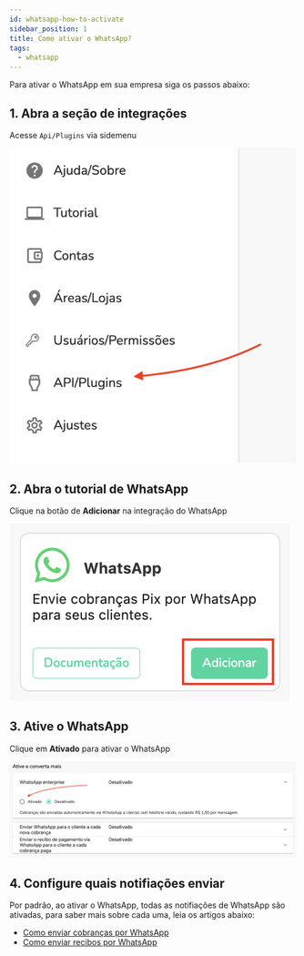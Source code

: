 ```yaml
---
id: whatsapp-how-to-activate
sidebar_position: 1
title: Como ativar o WhatsApp?
tags:
  - whatsapp
---
```


Para ativar o WhatsApp em sua empresa siga os passos abaixo:

## 1. Abra a seção de integrações

Acesse `Api/Plugins` via sidemenu

![Api/Plugins item](./__assets__/whatsapp-how-to-activate-api-plugins.png)

## 2. Abra o tutorial de WhatsApp

Clique na botão de **Adicionar** na integração do WhatsApp

![Integração do WhatsApp](./__assets__/whatsapp-how-to-activate-integration.png)

## 3. Ative o WhatsApp

Clique em **Ativado** para ativar o WhatsApp

![Ativar WhatsApp](./__assets__/whatsapp-how-to-activate-activate.png)

## 4. Configure quais notifiações enviar

Por padrão, ao ativar o WhatsApp, todas as notifiações de WhatsApp são ativadas, para saber mais sobre cada uma, leia os artigos abaixo:

- [Como enviar cobranças por WhatsApp](./whatsapp-how-to-send-charges.md)
- [Como enviar recibos por WhatsApp](./whatsapp-how-to-send-receipts.md)
